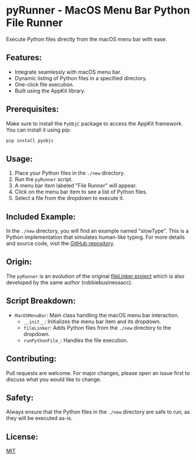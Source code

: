 # pyRunner - MacOS Menu Bar Python File Runner

Execute Python files directly from the macOS menu bar with ease.

## Features:
- Integrate seamlessly with macOS menu bar.
- Dynamic listing of Python files in a specified directory.
- One-click file execution.
- Built using the AppKit library.

## Prerequisites:

Make sure to install the `PyObjC` package to access the AppKit framework. You can install it using pip:

```bash
pip install pyobjc
```

## Usage:

1. Place your Python files in the `./new` directory.
2. Run the `pyRunner` script.
3. A menu bar item labeled "File Runner" will appear.
4. Click on the menu bar item to see a list of Python files.
5. Select a file from the dropdown to execute it.

## Included Example:

In the `./new` directory, you will find an example named "slowType". This is a Python implementation that simulates human-like typing. For more details and source code, visit the [GitHub repository](https://github.com/robbiebusinessacc/slowPaste).

## Origin:

The `pyRunner` is an evolution of the original [fileLinker project](https://github.com/robbiebusinessacc/fileLinker) which is also developed by the same author (robbiebusinessacc).

## Script Breakdown:

- `MacOSMenuBar`: Main class handling the macOS menu bar interaction.
  - `__init__`: Initializes the menu bar item and its dropdown.
  - `fileLinker`: Adds Python files from the `./new` directory to the dropdown.
  - `runPythonFile_`: Handles the file execution.

## Contributing:

Pull requests are welcome. For major changes, please open an issue first to discuss what you would like to change.

## Safety:

Always ensure that the Python files in the `./new` directory are safe to run, as they will be executed as-is.

## License:

[MIT](https://choosealicense.com/licenses/mit/)


